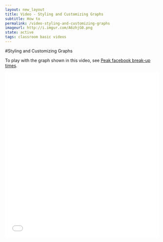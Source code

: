 ```yaml
---
layout: new_layout
title: Video - Styling and Customizing Graphs
subtitle: How to
permalink: /video-styling-and-customizing-graphs
imageurl: http://i.imgur.com/A6zhjG0.png
state: active
tags: classroom basic videos
---
```


#Styling and Customizing Graphs

To play with the graph shown in this video, see [Peak facebook break-up times](https://plot.ly/181/~Dreamshot/).

<iframe src="//player.vimeo.com/video/94000688" width="100%" height="540" frameborder="0" webkitallowfullscreen mozallowfullscreen allowfullscreen></iframe>
